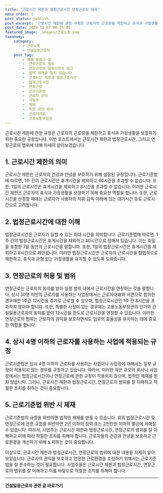 ```yaml
---
title: "근로시간 제한과 법정근로시간 연장근로의 범위"
menu_order: 1
post_status: publish
post_excerpt: '근로시간 제한에 관한 규정은 근로자의 근로량을 제한하고 휴식과 가정생활을 보장하기 위한 중요한 규정입니다. 이번 포스트에서는 근로시간 제한과 법정근로시간, 그리고 연장근로의 범위에 대해 자세히 알아보겠습니다.'
post_date: 2023-11-07 06:25:03
featured_image: _images/근로노동.png
taxonomy:
    category:
        - 근로노동
        - 건설일용근로자
    post_tag:
        - 예제 블로그 글
        -  연장근로의 범위
        -  연장근로의 범위이미지 링크
        -  법적 제재를 받지 않습니다
        -  근로시간 제한과 법정근로시간
        -  법정근로시간
        -  연장근로
        -  근로기준법
        -  근로자 권익
        -  사업주
        -  제재
        -  작은 규모 회사
        -  근로자대표
        -  고용노동부장관
---
```



근로시간 제한에 관한 규정은 근로자의 근로량을 제한하고 휴식과 가정생활을 보장하기 위한 중요한 규정입니다. 이번 포스트에서는 근로시간 제한과 법정근로시간, 그리고 연장근로의 범위에 대해 자세히 알아보겠습니다.

## 1. 근로시간 제한의 의미

근로시간 제한은 근로자의 건강과 안녕을 보호하기 위해 설정된 규정입니다. 근로기준법에 따르면, 1주 간의 근로시간은 휴게시간을 제외하고 40시간을 초과할 수 없습니다. 또한, 1일의 근로시간은 휴게시간을 제외하고 8시간을 초과할 수 없습니다. 이러한 근로시간 제한은 근로자의 휴식과 가정생활을 보장하기 위해 중요한 역할을 합니다. 또한, 근로시간을 산정할 때에는 근로자가 사용자의 지휘·감독 아래에 있는 대기시간 등도 근로시간으로 고려됩니다.

## 2. 법정근로시간에 대한 이해

법정근로시간은 근로자가 일할 수 있는 최대 시간을 의미합니다. 근로기준법에 따르면, 1주 간의 법정근로시간은 휴게시간을 제외하고 40시간으로 정해져 있습니다. 이는 휴일을 포함한 7일 동안의 근로시간을 말합니다. 또한, 1일의 법정근로시간은 휴게시간을 제외하고 8시간으로 제한됩니다. 이러한 법정근로시간은 근로자의 근로시간을 합법적으로 제한하고, 휴식과 균형 있는 가정생활을 유지할 수 있도록 도와줍니다.

## 3. 연장근로의 허용 및 범위

연장근로는 근로자의 동의를 받아 일정 범위 내에서 근로시간을 연장하는 것을 말합니다. 상시 30명 미만의 근로자를 사용하는 사업장에서는 근로자대표와 서면으로 합의한 경우에만 1주간 12시간을 추가로 근로할 수 있으며, 법정근로시간인 1주 간 8시간을 초과하지 않아야 합니다. 또한, 특별한 사정이 있는 경우에는 고용노동부장관의 인가와 건설일용근로자의 동의를 받아 12시간을 한도로 근로시간을 연장할 수 있습니다. 이러한 연장근로의 범위는 근로자의 권익을 보호하면서도 업무의 효율성을 유지하는 데에 중요한 역할을 합니다.

## 4. 상시 4명 이하의 근로자를 사용하는 사업에 적용되는 규정

근로기준법은 상시 4명 이하의 근로자를 사용하는 사업이나 사업장에 대해서는 일부 규정이 적용되지 않는 경우를 규정하고 있습니다. 따라서, 이러한 작은 규모의 회사나 사업장에서는 법정근로시간이나 연장근로에 관한 규정이 적용되지 않으며, 법적인 제재를 받지 않습니다. 그러나, 근로시간 제한과 법정근로시간, 연장근로의 범위를 잘 이해하고 적절한 조치를 취하는 것이 중요합니다.

## 5. 근로기준법 위반 시 제재

근로기준법의 규정을 위반하면 법적인 제재를 받을 수 있습니다. 위의 법정근로시간 및 연장근로에 관한 규정을 위반하면 2년 이하의 징역 또는 2천만원 이하의 벌금에 처해질 수 있습니다. 따라서, 사업주는 근로시간 제한과 법정근로시간, 연장근로의 범위를 잘 이해하고 이에 따라 적절한 조치를 취해야 합니다. 근로자들의 건강과 안녕을 보호하고 근로환경을 개선하기 위해 노력하는 것이 중요합니다.

이상으로, 근로시간 제한과 법정근로시간, 연장근로의 범위에 대한 내용을 자세히 알아보았습니다. 근로자의 권익을 보호하고 안전한 근로환경을 조성하기 위해서는 근로기준법을 잘 준수하는 것이 필요합니다. 사업주들은 근로시간 제한과 법정근로시간, 연장근로의 범위를 잘 이해하고 이를 바탕으로 적절한 조치를 취해야 합니다.
<!-- wp:separator -->
<hr class="wp-block-separator has-alpha-channel-opacity"/>
<!-- /wp:separator -->

<!-- wp:group {"backgroundColor":"base","layout":{"type":"constrained"}} -->
<div class="wp-block-group has-base-background-color has-background"><!-- wp:paragraph {"align":"center","fontSize":"medium"} -->
<p class="has-text-align-center has-large-font-size"><strong>건설일용근로자 관련 글 바로가기</strong></p>
<!-- /wp:paragraph -->


<!-- wp:latest-posts {"categories":[{"id":9606,"count":19,"description":"","link":"https://uknowlaw.com/category/%ea%b1%b4%ec%84%a4%ec%9d%bc%ec%9a%a9%ea%b7%bc%eb%a1%9c%ec%9e%90/","name":"건설일용근로자","slug":"건설일용근로자","taxonomy":"category","parent":0,"meta":[],"_links":{"self":[{"href":"https://uknowlaw.com/wp-json/wp/v2/categories/9606"}],"collection":[{"href":"https://uknowlaw.com/wp-json/wp/v2/categories"}],"about":[{"href":"https://uknowlaw.com/wp-json/wp/v2/taxonomies/category"}],"wp:post_type":[{"href":"https://uknowlaw.com/wp-json/wp/v2/posts?categories=9606"}],"curies":[{"name":"wp","href":"https://api.w.org/{rel}","templated":true}]}}],"postsToShow":100,"excerptLength":28,"postLayout":"grid","columns":2,"featuredImageAlign":"left","featuredImageSizeSlug":"large","fontSize":18px} /--></div>
<!-- /wp:group -->